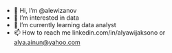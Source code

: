 - 👋 Hi, I’m @alewizanov
- 👀 I’m interested in data
- 🌱 I’m currently learning data analyst
- 📫 How to reach me linkedin.com/in/alyawijaksono or alya.ainun@yahoo.com

<!---
alewizanov/alewizanov is a ✨ special ✨ repository because its `README.md` (this file) appears on your GitHub profile.
You can click the Preview link to take a look at your changes.
--->
